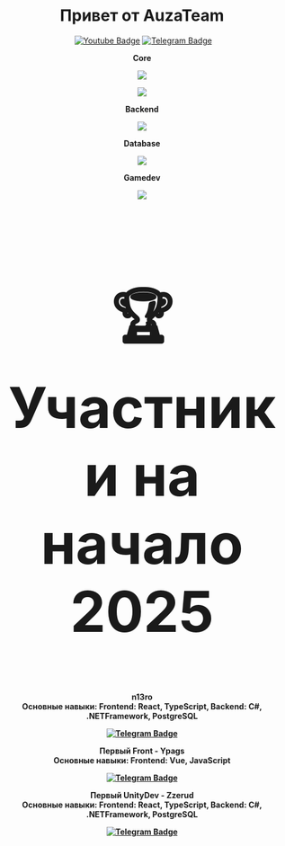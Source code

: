   <div align="center">
      <h1 style="font-size:2em;">Привет от <b>AuzaTeam</b> </h1>
      <img src="https://komarev.com/ghpvc/?username=AuzaTeam&style=flat-square&color=blue" alt="">
      <a href="auzateaminc@gmail.com"><img src="https://img.shields.io/badge/Gmail-red?style=for-the-badge&logo=gmail&logoColor=white" alt="Youtube Badge"></a>
      <a href="https://t.me/n1_3ro"><img src="https://img.shields.io/badge/Telegram-blue?style=for-the-badge&logo=telegram&logoColor=white" alt="Telegram Badge"></a>
  </div>
  
  <div align="center">
     <p><b>Core</b></p>
     <img src="https://skillicons.dev/icons?i=cs,js,py" />
     <p><b><Frontend/b></p>
     <img src="https://skillicons.dev/icons?i=react,nextjs,vue,nuxtjs" />
    <p><b>Backend</b></p>
     <img src="https://skillicons.dev/icons?i=dotnet,fastapi" />
    <p><b>Database</b></p>
     <img src="https://skillicons.dev/icons?i=postgres,supabase" />
    <p><b>Gamedev</b></p>
     <img src="https://skillicons.dev/icons?i=unity" />
  </div>

  <div align="center">
      <h2 style="font-size:100px">🏆 Участники на начало 2025</h2>
      <p><b>n13ro</b> <br/>Основные навыки: <span><b>Frontend: React, TypeScript, Backend: С#, .NETFramework, PostgreSQL</b></span></p>
      <a href="https://t.me/n1_3ro"><img src="https://img.shields.io/badge/Telegram-blue?style=for-the-badge&logo=telegram&logoColor=white" alt="Telegram Badge"></a>
      <p><b>Первый Front - Ypags</b> <br/>Основные навыки: <span><b>Frontend: Vue, JavaScript</b></span></p>
      <a href="https://t.me/prostopotato"><img src="https://img.shields.io/badge/Telegram-blue?style=for-the-badge&logo=telegram&logoColor=white" alt="Telegram Badge"></a>
      <p><b>Первый UnityDev - Zzerud</b> <br/>Основные навыки: <span><b>Frontend: React, TypeScript, Backend: С#, .NETFramework, PostgreSQL</b></span></p>
      <a href="https://t.me/zzerud"><img src="https://img.shields.io/badge/Telegram-blue?style=for-the-badge&logo=telegram&logoColor=white" alt="Telegram Badge"></a>
  </div>

